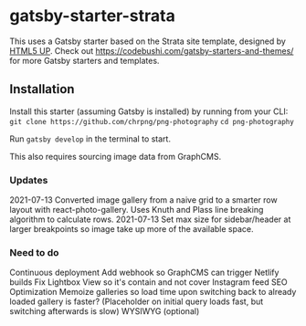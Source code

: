 
# gatsby-starter-strata

This uses a Gatsby starter based on the Strata site template, designed by [HTML5 UP](https://html5up.net/strata). Check out https://codebushi.com/gatsby-starters-and-themes/ for more Gatsby starters and templates.

## Installation

Install this starter (assuming Gatsby is installed) by running from your CLI:
`git clone https://github.com/chrpng/png-photography`
`cd png-photography`

Run `gatsby develop` in the terminal to start.

This also requires sourcing image data from GraphCMS.

### Updates

2021-07-13 Converted image gallery from a naive grid to a smarter row layout with react-photo-gallery. Uses Knuth and Plass line breaking algorithm to calculate rows.
2021-07-13 Set max size for sidebar/header at larger breakpoints so image take up more of the available space.

### Need to do
Continuous deployment
Add webhook so GraphCMS can trigger Netlify builds
Fix Lightbox View so it's contain and not cover
Instagram feed
SEO Optimization
Memoize galleries so load time upon switching back to already loaded gallery is faster? (Placeholder on initial query loads fast, but switching afterwards is slow)
WYSIWYG (optional)